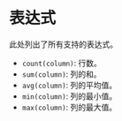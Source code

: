 # 表达式

此处列出了所有支持的表达式。

- `count(column)`: 行数。
- `sum(column)`: 列的和。
- `avg(column)`: 列的平均值。
- `min(column)`: 列的最小值。
- `max(column)`: 列的最大值。
